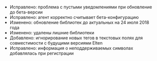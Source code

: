 - Исправлено: проблема с пустыми уведомлениями при обновление до бета-версии
- Исправлено: агент корректно считывает бета-конфигурацию
- Изменено: обновление библиотек до актуальных на 24 июля 2018 года
- Изменено: удалены  лишние библиотеки
- Добавлено: игнорирование новых тегов в текстовых полях для совместимости с будущими версиями Elten
- Исправлено: информация о неподдерживаемых символах добавлялась при регистрации